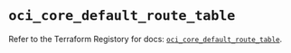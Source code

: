 # `oci_core_default_route_table`

Refer to the Terraform Registory for docs: [`oci_core_default_route_table`](https://registry.terraform.io/providers/oracle/oci/6.18.0/docs/resources/core_default_route_table).
